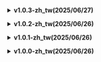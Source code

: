</details>

**<details><summary>v1.0.3-zh_tw(2025/06/27)</summary>**

### 翻譯基於版本 `v1.5.a`

### 更新内容
* 稍微修改了一下Logo
* 套用MiSans TC VF 字體來解決 TextMeshPro 顯示為方格問題
  * Unity font asset creator -> AssetsBundle Browser
* 修正部分翻譯 (雜)
* 把翻譯重新分類放置
 
</details>

**<details><summary>v1.0.2-zh_tw(2025/06/26)</summary>**

### 翻譯基於版本 `v1.5.a`
* 修正部分翻譯
* 發了巴哈文w
 
</details>

**<details><summary>v1.0.1-zh_tw(2025/06/26)</summary>**

### 翻譯基於版本 `v1.5.a`
* Thunderstore 上載測試
 
</details>

**<details><summary>v1.0.0-zh_tw(2025/06/26)</summary>**

### 翻譯基於版本 `v1.5.a`
* 初始化repo (GitHub : https://github.com/Vocaloid2048/PEAK-zh-tw-Translation)
* 部分内容由AI翻譯，或許有文法錯漏
* 發現翻譯有問題嗎？可以到我的Discord伺服器 - [Coding Band](https://discord.gg/uXatcbWKv2) 提出
* 承蒙DimaLooper 和 [RTLC團隊](https://discord.gg/QahpjZzGkm)的允許，基於 [PEAK Russian Translation](https://thunderstore.io/c/peak/p/RTLC/PEAK_Russian_Translation/) 製作的繁體中文翻譯模組
 
</details>
</details>